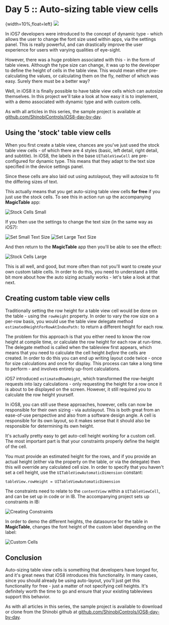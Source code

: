 # Day 5 :: Auto-sizing table view cells

{width=10%,float=left}
![](images/05/thumbnail.png)

In iOS7 developers were introduced to the concept of dynamic type - which allows
the user to change the font size used within apps, via the settings panel. This
is really powerful, and can drastically improve the user experience for users
with varying qualities of eye-sight.

However, there was a huge problem associated with this - in the form of table
views. Although the type size can change, it was up to the developer to
define the height of cells in the table view. This would mean either
pre-calculating the values, or calculating them on the fly, neither of which was
easy. Surely there must be a better way?

Well, in iOS8 it is finally possible to have table view cells which can autosize
themselves. In this project we'll take a look at how easy it is to implement,
with a demo associated with dynamic type and with custom cells.

As with all articles in this series, the sample project is available at
[github.com/ShinobiControls/iOS8-day-by-day](https://github.com/ShinobiControls/iOS8-day-by-day).

## Using the 'stock' table view cells

When you first create a table view, chances are you've just used the stock
table view cells - of which there are 4 styles (basic, left detail, right detail,
and subtitle). In iOS8, the labels in the base `UITableViewCell` are pre-configured
for dynamic type. This means that they adapt to the text size specified in the
device settings panel.

Since these cells are also laid out using autolayout, they will autosize to fit
the differing sizes of text.

This actually means that you get auto-sizing table view cells __for free__ if you
just use the stock cells. To see this in action run up the accompanying
__MagicTable__ app:

![Stock Cells Small](images/05/stock_small.png)

If you then use the settings to change the text size (in the same way as iOS7):

![Set Small Text Size](images/05/set_small_text.png)
![Set Large Text Size](images/05/set_large_text.png)

And then return to the __MagicTable__ app then you'll be able to see the effect:

![Stock Cells Large](images/05/stock_large.png)

This is all well, and good, but more often than not you'll want to create your
own custom table cells. In order to do this, you need to understand a little bit
more about how the auto sizing actually works - let's take a look at that next.

## Creating custom table view cells

Traditionally setting the row height for a table view cell would be done on the
table - using the `rowHeight` property. In order to vary the row size on a per-row
basis, you would use the table view delegate method `estimatedHeightForRowAtIndexPath:`
to return a different height for each row.

The problem for this approach is that you either need to know the row height at
compile time, or calculate the row height for each row at run-time. The delegate
method is called when the tableview first appears, which means that you need to
calculate the cell height _before_ the cells are created. In order to do this you
can end up writing layout code twice - once for size calculations and once for
display. This process can take a long time to perform - and involves entirely
up-front calculations.

iOS7 introduced `estimatedRowHeight`, which transformed the row-height requests
into lazy calculations - only requesting the height for a row once it is about to
be displayed on the screen. However, it still required you to calculate the row
height yourself.

In iOS8, you can still use these approaches, however, cells can now be responsible
for their own sizing - via autolayout. This is both great from an ease-of-use
perspective and also from a software design angle. A cell is responsible for its
own layout, so it makes sense that it should also be responsible for determining
its own height.

It's actually pretty easy to get auto-cell height working for a custom cell. The
most important part is that your constraints properly define the height of the
cell.

You must provide an estimated height for the rows, and if you provide an actual
height (either via the property on the table, or via the delegate) then this will
override any calculated cell size. In order to specify that you haven't set a cell
height, use the `UITableViewAutomaticDimension` constant:

    tableView.rowHeight = UITableViewAutomaticDimension

The constraints need to relate to the `contentView` within a `UITableViewCell`,
and can be set up in code or in IB. The accompanying project sets up constraints
in IB:

![Creating Constraints](images/05/creating_constraints.png)

In order to demo the different heights, the datasource for the table in
__MagicTable__, changes the font height of the custom label depending on the
label:

![Custom Cells](images/05/custom_cells.png)


## Conclusion

Auto-sizing table view cells is something that developers have longed for, and
it's great news that iOS8 introduces this functionality. In many cases, since
you should already be using auto-layout, you'll just get this functionality for
free - just a matter of not specifying cell heights. It's definitely worth the
time to go and ensure that your existing tableviews support this behavior.

As with all articles in this series, the sample project is available to download 
or clone from the Shinobi github at
[github.com/ShinobiControls/iOS8-day-by-day](https://github.com/ShinobiControls/iOS8-day-by-day).
